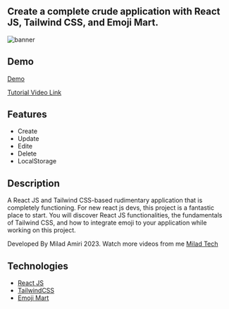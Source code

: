 
## Create a complete crude application with React JS, Tailwind CSS, and Emoji Mart.

<img src="https://res.cloudinary.com/ghazni/image/upload/v1677469939/portfolio_1_numjnc.png" alt="banner"/>

## Demo
[Demo](https://milad-todo.netlify.app/)

[Tutorial Video Link](https://www.youtube.com/watch?v=0KXO_PkTeEc)

## Features

- Create
- Update
- Edite
- Delete
- LocalStorage

## Description

A React JS and Tailwind CSS-based rudimentary application that is completely functioning. For new react js devs, this project is a fantastic place to start.
You will discover React JS functionalities, the fundamentals of Tailwind CSS, and how to integrate emoji to your application while working on this project.

Developed By Milad Amiri 2023.
Watch more videos from me [Milad Tech](https://www.youtube.com/@miladtech2844)

## Technologies 

- [React JS](https://reactjs.org/docs/getting-started.html)
- [TailwindCSS](https://tailwindcss.com/)
- [Emoji Mart](https://github.com/missive/emoji-mart)

